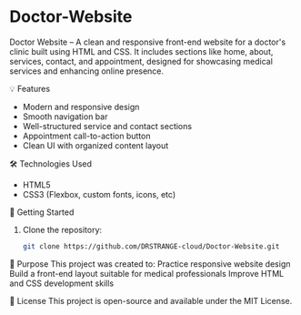 # Doctor-Website
Doctor Website – A clean and responsive front-end website for a doctor's clinic built using HTML and CSS. It includes sections like home, about, services, contact, and appointment, designed for showcasing medical services and enhancing online presence.

💡 Features
- Modern and responsive design
- Smooth navigation bar
- Well-structured service and contact sections
- Appointment call-to-action button
- Clean UI with organized content layout

🛠 Technologies Used
- HTML5  
- CSS3 (Flexbox, custom fonts, icons, etc)

🚀 Getting Started
1. Clone the repository:
   ```bash
   git clone https://github.com/DRSTRANGE-cloud/Doctor-Website.git
   
🎯 Purpose
This project was created to:
Practice responsive website design
Build a front-end layout suitable for medical professionals
Improve HTML and CSS development skills

📜 License
This project is open-source and available under the MIT License.

